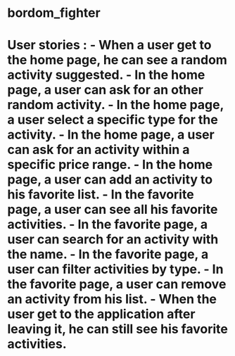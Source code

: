 # bordom_fighter
# User stories :  - When a user get to the home page, he can see a random activity suggested. - In the home page, a user can ask for an other random activity. - In the home page, a user select a specific type for the activity. - In the home page, a user can ask for an activity within a specific price range. - In the home page, a user can add an activity to his favorite list. - In the favorite page, a user can see all his favorite activities. - In the favorite page, a user can search for an activity with the name. - In the favorite page, a user can filter activities by type. - In the favorite page, a user can remove an activity from his list. - When the user get to the application after leaving it, he can still see his favorite activities.
